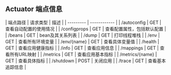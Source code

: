 ## Actuator 端点信息
| 端点路径 |  请求类型  |  描述             |
| --------- | ------------ |
| /autoconfig    |  GET  | 查看自动配置的使用情况 |
| /configprops    |  GET   | 查看配置属性，包括默认配置 |
| /beans   |  GET | bean及其关系列表  |
| /dump   |  GET    | 打印线程堆栈  |
| /env   |  GET     | 查看所有环境变量   |
| /env/{name}    |  GET    | 查看具体变量值   |
| /health    |  GET  | 查看应用健康指标 |
| /info    |  GET   | 查看应用信息 |
| /mappings   |  GET | 查看所有URL映射  |
| /metrics    |  GET   | 查看应用基本指标  |
| /metrics/{name}    |  GET   | 查看具体指标  |
| /shutdown    |  POST    | 关闭应用   |
| /trace     |  GET   | 查看基本追踪信息  |

